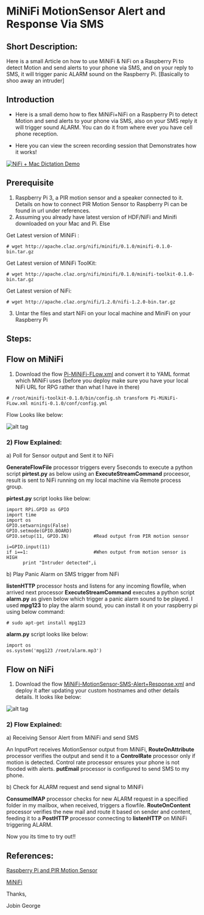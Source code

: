 # MiNiFi MotionSensor Alert and Response Via SMS

## Short Description:

Here is a small Article on how to use MiNiFi & NiFi on a Raspberry Pi to detect Motion and send alerts to your phone via SMS, and on your reply to SMS, it will trigger panic ALARM sound on the Raspberry Pi. [Basically to shoo away an intruder]

## Introduction

- Here is a small demo how to flex MiNiFi+NiFi on a Raspberry Pi to detect Motion and send alerts to your phone via SMS, also on your  SMS reply it will trigger sound ALARM. You can do it from where ever you have cell phone reception.

- Here you can view the screen recording session that Demonstrates how it works!

[![NiFi + Mac Dictation Demo](https://github.com/jobinthompu/MiNiFi-MotionSensor-Alert-and-Response-Via-SMS/blob/master/Resources/images/You-Tube.jpg)](https://youtu.be/_Gk1LWeGCwc "Voice Command with Mac Dictations and NiFi - Click to Watch!")


## Prerequisite

1)	Raspberry Pi 3, a PIR motion sensor and a speaker connected to it. Details on how to connect PIR Motion Sensor to Raspberry Pi can be found in url under references.
2)	Assuming you already have latest version of HDF/NiFi and Minifi downloaded on your Mac and Pi. Else
	
Get Latest version of MiNiFi :
	
```
# wget http://apache.claz.org/nifi/minifi/0.1.0/minifi-0.1.0-bin.tar.gz
```
Get Latest version of MiNiFi ToolKit:
	
```
# wget http://apache.claz.org/nifi/minifi/0.1.0/minifi-toolkit-0.1.0-bin.tar.gz
```
Get Latest version of NiFi:
	
```
# wget http://apache.claz.org/nifi/1.2.0/nifi-1.2.0-bin.tar.gz
```
3)	Untar the files and start NiFi on your local machine and MiniFi on your Raspberry Pi


## Steps:

## Flow on MiNiFi

1)	Download the flow [Pi-MiNiFi-FLow.xml](https://github.com/jobinthompu/MiNiFi-MotionSensor-Alert-and-Response-Via-SMS/blob/master/Resources/flow/Pi-MiNiFi-FLow.xml) and convert it to YAML format which MiNiFi uses (before you deploy make sure you have your local NiFi URL for RPG rather than what I have in there)

```
# /root/minifi-toolkit-0.1.0/bin/config.sh transform Pi-MiNiFi-FLow.xml minifi-0.1.0/conf/config.yml
```

Flow Looks like below:

![alt tag](https://github.com/jobinthompu/MiNiFi-MotionSensor-Alert-and-Response-Via-SMS/blob/master/Resources/images/MiNiFi-Flow.jpg)

### 2) Flow Explained: 


a)  Poll for Sensor output and Sent it to NiFi
	
**GenerateFlowFile** processor triggers every 5seconds to execute a python script **pirtest.py** as below using an **ExecuteStreamCommand** proceesor, result is sent to NiFi running on my local machine via Remote process group.

**pirtest.py** script looks like below:

```
import RPi.GPIO as GPIO
import time
import os
GPIO.setwarnings(False)
GPIO.setmode(GPIO.BOARD)
GPIO.setup(11, GPIO.IN)         #Read output from PIR motion sensor

i=GPIO.input(11)
if i==1:               			#When output from motion sensor is HIGH
      print "Intruder detected",i
```

b) Play Panic Alarm on SMS trigger from NiFi

**listenHTTP** processor hosts and listens for any incoming flowfile, when arrived next processor **ExecuteStreamCommand** executes a python script **alarm.py** as given below which trigger a panic alarm sound to be played.  I used **mpg123** to play the alarm sound, you can install it on your raspberry pi using below command:

```
# sudo apt-get install mpg123
```

**alarm.py** script looks like below:

```
import os
os.system('mpg123 /root/alarm.mp3')
```

## Flow on NiFi

1)	Download the flow [MiNiFi-MotionSensor-SMS-Alert+Response.xml](https://github.com/jobinthompu/MiNiFi-MotionSensor-Alert-and-Response-Via-SMS/blob/master/Resources/flow/MiNiFi-MotionSensor-SMS-Alert%2BResponse.xml) and deploy it after updating your custom hostnames and other details details. It looks like below:

![alt tag](https://github.com/jobinthompu/MiNiFi-MotionSensor-Alert-and-Response-Via-SMS/blob/master/Resources/images/NiFi-Flow.jpg)


### 2) Flow Explained: 

a)	Receiving Sensor Alert from MiNiFi and send SMS
	
An InputPort receives MotionSensor output from MiNiFi, **RouteOnAttribute** processor verifies the output and send it to a **ControlRate** processor only if motion is detected. Control rate processor ensures your phone is not flooded with alerts. **putEmail** processor is configured to send SMS to my phone.

b)	Check for ALARM request and send signal to MiNiFi

**ConsumeIMAP** processor checks for new ALARM request in a specified folder in my mailbox, when received, triggers a flowfile. **RouteOnContent** processor verifies the new mail and route it based on sender and content, feeding it to a **PostHTTP** processor connecting to **listenHTTP** on MiNiFi triggering ALARM.


Now you its time to try out!!

## References:

[Raspberry Pi and PIR Motion Sensor](https://www.raspberrypi.org/learning/parent-detector/worksheet/)

[MiNiFi](https://nifi.apache.org/minifi/system-admin-guide.html)

Thanks,

Jobin George